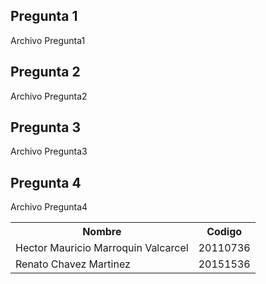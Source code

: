 


<table>
  <tr><th>Nombre</th><th>Codigo</th></tr><tr>
<td>Hector Mauricio Marroquin Valcarcel</td><td>20110736</td> </tr>
<tr><td>Renato Chavez Martinez</td><td>20151536</td></tr>



## Pregunta 1

Archivo Pregunta1

## Pregunta 2

Archivo Pregunta2

## Pregunta 3

Archivo Pregunta3

## Pregunta 4

Archivo Pregunta4
